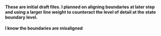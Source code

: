 #### These are initial draft files. I planned on aligning boundaries at later step and using a larger line weight to counteract the level of detail at the state boundary level. 
#### I know the boundaries are misaligned <inserts crying emoji>
